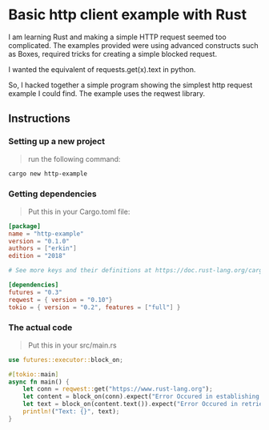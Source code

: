 # Basic http client example with Rust

I am learning Rust and making a simple HTTP request seemed too complicated. The examples provided were using advanced constructs such as Boxes, required tricks for creating a simple blocked request.

I wanted the equivalent of requests.get(x).text in python.

So, I hacked together a simple program showing the simplest http request example I could find. The example uses the reqwest library.

## Instructions

### Setting up a new project
> run the following command:
```bash
cargo new http-example
```

### Getting dependencies
> Put this in your Cargo.toml file:
```toml
[package]
name = "http-example"
version = "0.1.0"
authors = ["erkin"]
edition = "2018"

# See more keys and their definitions at https://doc.rust-lang.org/cargo/reference/manifest.html

[dependencies]
futures = "0.3"
reqwest = { version = "0.10"}
tokio = { version = "0.2", features = ["full"] }
```

### The actual code
> Put this in your src/main.rs
```rust
use futures::executor::block_on;

#[tokio::main]
async fn main() {
    let conn = reqwest::get("https://www.rust-lang.org");
    let content = block_on(conn).expect("Error Occured in establishing conneciton");
    let text = block_on(content.text()).expect("Error Occured in retrieving the text content");
    println!("Text: {}", text);
}
```